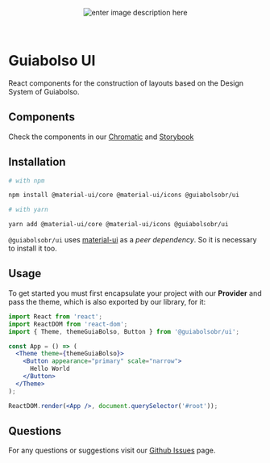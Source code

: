 <center>

![enter image description here](https://www.guiabolso.com.br/wp-content/uploads/2020/04/logo.png)

</center>

<br />

# Guiabolso UI

React components for the construction of layouts based on the Design System of Guiabolso.

## Components

Check the components in our [Chromatic](https://www.chromatic.com/library?appId=5f1f22ccab17b9002215a487) and [Storybook](https://5f1f22ccab17b9002215a487-mwedezrmbd.chromatic.com/)

## Installation

```bash
# with npm

npm install @material-ui/core @material-ui/icons @guiabolsobr/ui

# with yarn

yarn add @material-ui/core @material-ui/icons @guiabolsobr/ui
```

`@guiabolsobr/ui` uses [material-ui](https://material-ui.com/) as a _peer dependency_. So it is necessary to install it too.

## Usage

To get started you must first encapsulate your project with our **Provider** and pass the theme, which is also exported by our library, for it:

```jsx
import React from 'react';
import ReactDOM from 'react-dom';
import { Theme, themeGuiaBolso, Button } from '@guiabolsobr/ui';

const App = () => (
  <Theme theme={themeGuiaBolso}>
    <Button appearance="primary" scale="narrow">
      Hello World
    </Button>
  </Theme>
);

ReactDOM.render(<App />, document.querySelector('#root'));
```

## Questions

For any questions or suggestions visit our [Github Issues](https://github.com/GuiaBolso/pink-lemonade-web/issues) page.
